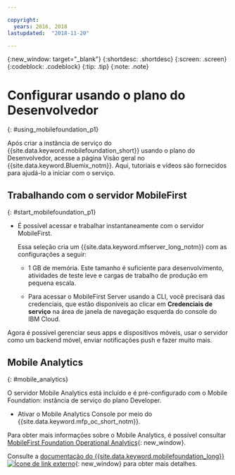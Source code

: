 ```yaml
---

copyright:
  years: 2016, 2018
lastupdated:  "2018-11-20"

---
```


{:new_window: target="_blank"}
{:shortdesc: .shortdesc}
{:screen:  .screen}
{:codeblock:  .codeblock}
{:tip: .tip}
{:note: .note}

#	Configurar usando o plano do Desenvolvedor
{: #using_mobilefoundation_p1}

Após criar a instância de serviço do {{site.data.keyword.mobilefoundation_short}} usando o plano do Desenvolvedor, acesse a página Visão geral no {{site.data.keyword.Bluemix_notm}}. Aqui, tutoriais e vídeos são fornecidos para ajudá-lo a iniciar com o serviço.

## Trabalhando com o servidor MobileFirst
{: #start_mobilefoundation_p1}
* É possível acessar e trabalhar instantaneamente com o servidor MobileFirst.

  Essa seleção cria um {{site.data.keyword.mfserver_long_notm}} com as configurações a seguir:
  *	1 GB de memória. Este tamanho é suficiente para desenvolvimento, atividades de teste leve e cargas de trabalho de produção em pequena escala.

  * Para acessar o MobileFirst Server usando a CLI, você precisará das credenciais, que estão disponíveis ao clicar em **Credenciais de serviço** na área de janela de navegação esquerda do console do IBM Cloud.

Agora é possível gerenciar seus apps e dispositivos móveis, usar o servidor como um backend móvel, enviar notificações push e fazer muito mais.

## Mobile Analytics
{: #mobile_analytics}

O servidor Mobile Analytics está incluído e é pré-configurado com o Mobile Foundation: instância de serviço do plano Developer.

* Ativar o Mobile Analytics Console por meio do {{site.data.keyword.mfp_oc_short_notm}}.

Para obter mais informações sobre o Mobile Analytics, é possível consultar [MobileFirst Foundation Operational Analytics](https://cloud.ibm.com/docs/services/mobileanalytics/mobileanalytics_overview.html#about-mobile-analytics){: new_window}.

Consulte a [documentação do {{site.data.keyword.mobilefoundation_long}} ![Ícone de link externo](../../icons/launch-glyph.svg "Ícone de link externo")](https://mobilefirstplatform.ibmcloud.com/tutorials/en/foundation/8.0/bluemix/){: new_window} para obter mais detalhes.

